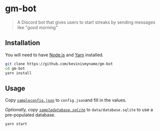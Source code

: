 # gm-bot

> A Discord bot that gives users to start streaks by sending messages like "good morning"

## Installation

You will need to have [Node.js](https://nodejs.org/en/) and [Yarn](https://yarnpkg.com/en/) installed.

```sh
git clone https://github.com/kevinismyname/gm-bot
cd gm-bot
yarn install
```

## Usage

Copy [`sampleconfig.json`](./sampleconfig.json) to `config.json`and fill in the values.

*Optionally, copy [`sampledatabase.sqlite`](./sampledatabase.sqlite)* to `data/database.sqlite` to use a pre-populated database.

```sh
yarn start
```